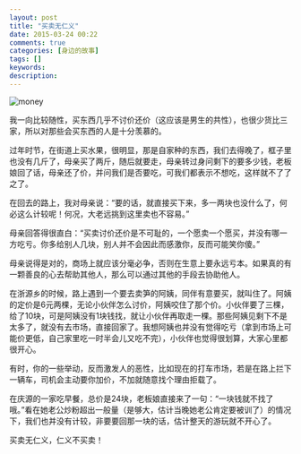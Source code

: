 ```yaml
---
layout: post
title: "买卖无仁义"
date: 2015-03-24 00:22
comments: true
categories: [身边的故事]
tags: []
keywords: 
description: 
---
```

![money](http://a1.att.hudong.com/18/50/01300000057455120366509822367.jpg)

我一向比较随性，买东西几乎不讨价还价（这应该是男生的共性），也很少货比三家，所以对那些会买东西的人是十分羡慕的。

过年时节，在街道上买水果，很明显，那是自家种的东西，我们去得晚了，框子里也没有几斤了，母亲买了两斤，随后就要走，母亲转过身问剩下的要多少钱，老板娘回了话，母亲还了价，并问我们是否要吃，可我们都表示不想吃，这样就不了了之了。

<!--more-->
在回去的路上，我对母亲说：“要的话，就直接买下来，多一两块也没什么了，何必这么计较呢！何况，大老远挑到这里卖也不容易。”

母亲回答得很直白：“买卖讨价还价是不可耻的，一个愿卖一个愿买，并没有哪一方吃亏。你多给别人几块，别人并不会因此而感激你，反而可能笑你傻。”

母亲说得是对的，商场上就应该分毫必争，否则在生意上要永远亏本。如果真的有一颗善良的心去帮助其他人，那么可以通过其他的手段去协助他人。

在浙源乡的时候，路上遇到一个要去卖笋的阿姨，同伴有意要买，就叫住了。阿姨的定价是6元两棵，无论小伙伴怎么讨价，阿姨咬住了那个价。小伙伴要了三棵，给了10块，可是阿姨没有1块钱找，就让小伙伴再取走一棵。那些阿姨见剩下不是太多了，就没有去市场，直接回家了。我想阿姨也并没有觉得吃亏（拿到市场上可能价更低，自己家里吃一时半会儿又吃不完），小伙伴也觉得很划算，大家心里都很开心。

有时，你的一些举动，反而激发人的恶性，比如现在的打车市场，若是在路上拦下一辆车，司机会主动要你加价，不加就随意找个理由拒载了。

在庆源的一家吃早餐，总价是24块，老板娘直接来了一句：“一块钱就不找了哦。”看在她老公炒粉超出一般量（是够大，估计当晚她老公肯定要被训了）的情况下，我们也并没有计较，非要要回那一块的话，估计整天的游玩就不开心了。

买卖无仁义，仁义不买卖！